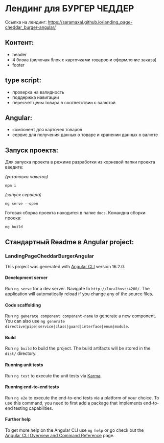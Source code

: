 # Лендинг для БУРГЕР ЧЕДДЕР

Ссылка на лендинг: https://saramaxal.github.io/landing_page-cheddar_burger-angular/

## Контент:
- header 
- 4 блока (включая блок с карточками товаров и оформление заказа)
- footer 

## type script:
- проверка на валидность
- поддержка навигации
- пересчет цены товара в соответствии с валютой


## Angular:
- компонент для карточек товаров
- сервис для получения данных о товаре и хранении данных о валюте


## Запуск проекта:
Для запуска проекта в режиме разработки из корневой папки проекта введите:

*(установка пакетов)*
```
npm i
```

*(запуск сервера)*
```
ng serve --open
```

Готовая сборка проекта находится в папке `docs`. 
Командна сборки проека: 
```
ng build
```


## Стандартный Readme в Angular project:

### LandingPageCheddarBurgerAngular

This project was generated with [Angular CLI](https://github.com/angular/angular-cli) version 16.2.0.

#### Development server

Run `ng serve` for a dev server. Navigate to `http://localhost:4200/`. The application will automatically reload if you change any of the source files.

#### Code scaffolding

Run `ng generate component component-name` to generate a new component. You can also use `ng generate directive|pipe|service|class|guard|interface|enum|module`.

#### Build

Run `ng build` to build the project. The build artifacts will be stored in the `dist/` directory.

#### Running unit tests

Run `ng test` to execute the unit tests via [Karma](https://karma-runner.github.io).

#### Running end-to-end tests

Run `ng e2e` to execute the end-to-end tests via a platform of your choice. To use this command, you need to first add a package that implements end-to-end testing capabilities.

#### Further help

To get more help on the Angular CLI use `ng help` or go check out the [Angular CLI Overview and Command Reference](https://angular.io/cli) page.
